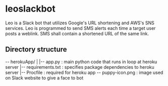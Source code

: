# leoslackbot
Leo is a Slack bot that utilizes Google's URL shortening and AWS's SNS services. Leo is programmed to send SMS alerts each time a target user posts a weblink. SMS shall contain a shortened URL of the same link.

## Directory structure
-- herokuApp/
     |
     |-- app.py : main python code that runs in loop at heroku server
     |-- requirements.txt : specifies package dependencies to heroku server
     |-- Procfile : required for heroku app
 -- puppy-icon.png : image used on Slack website to give a face to bot
